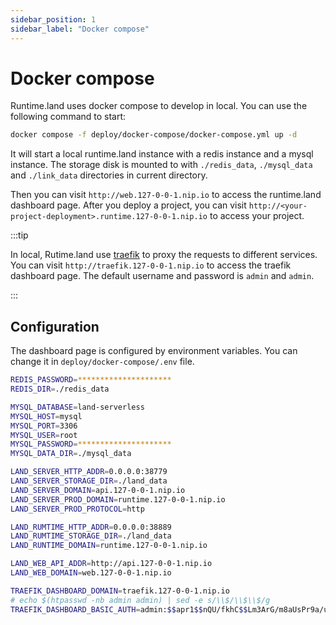 ```yaml
---
sidebar_position: 1
sidebar_label: "Docker compose"
---
```


# Docker compose

Runtime.land uses docker compose to develop in local. You can use the following command to start:

```bash
docker compose -f deploy/docker-compose/docker-compose.yml up -d
```

It will start a local runtime.land instance with a redis instance and a mysql instance. The storage disk is mounted to with `./redis_data`, `./mysql_data` and `./link_data` directories in current directory.

Then you can visit `http://web.127-0-0-1.nip.io` to access the runtime.land dashboard page. After you deploy a project, you can visit `http://<your-project-deployment>.runtime.127-0-0-1.nip.io` to access your project.

:::tip

In local, Rutime.land use [traefik](https://traefik.io/) to proxy the requests to different services. You can visit `http://traefik.127-0-0-1.nip.io` to access the traefik dashboard page. The default username and password is `admin` and `admin`.

:::

## Configuration

The dashboard page is configured by environment variables. You can change it in `deploy/docker-compose/.env` file.

```bash
REDIS_PASSWORD=*********************
REDIS_DIR=./redis_data

MYSQL_DATABASE=land-serverless
MYSQL_HOST=mysql
MYSQL_PORT=3306
MYSQL_USER=root
MYSQL_PASSWORD=*********************
MYSQL_DATA_DIR=./mysql_data

LAND_SERVER_HTTP_ADDR=0.0.0.0:38779
LAND_SERVER_STORAGE_DIR=./land_data
LAND_SERVER_DOMAIN=api.127-0-0-1.nip.io
LAND_SERVER_PROD_DOMAIN=runtime.127-0-0-1.nip.io
LAND_SERVER_PROD_PROTOCOL=http

LAND_RUMTIME_HTTP_ADDR=0.0.0.0:38889
LAND_RUMTIME_STORAGE_DIR=./land_data
LAND_RUNTIME_DOMAIN=runtime.127-0-0-1.nip.io

LAND_WEB_API_ADDR=http://api.127-0-0-1.nip.io
LAND_WEB_DOMAIN=web.127-0-0-1.nip.io

TRAEFIK_DASHBOARD_DOMAIN=traefik.127-0-0-1.nip.io
# echo $(htpasswd -nb admin admin) | sed -e s/\\$/\\$\\$/g
TRAEFIK_DASHBOARD_BASIC_AUTH=admin:$$apr1$$nQU/fkhC$$Lm3ArG/m8aUsPr9a/uMqS1
```
